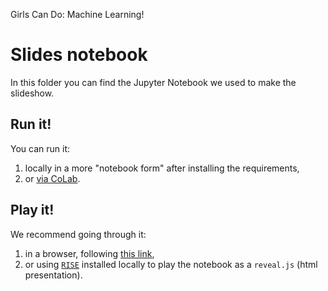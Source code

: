 Girls Can Do: Machine Learning!

# Slides notebook

In this folder you can find the Jupyter Notebook we used to make the slideshow.

## Run it!
You can run it:
1. locally in a more "notebook form" after installing the requirements,
2. or [via CoLab](https://colab.research.google.com/github/DataForGood-Norway/GirlsCanDoIt/blob/master/MachineLearning/Slides/Girls%20Can%20Do%20Machine%20Learning.ipynb).

## Play it!
We recommend going through it:
1. in a browser, following [this link](http://dataforgood.no/GirlsCanDoIt/MachineLearning/Slides/#/),
2. or using [`RISE`](https://damianavila.github.io/RISE/customize.html)
 installed locally to play the notebook as a `reveal.js` (html presentation).

